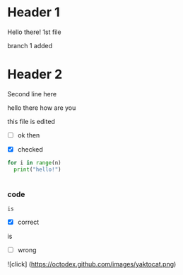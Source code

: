 # Header 1
Hello there! 1st file 

branch 1 added

# Header 2

Second line here

hello there how are you

this file is edited

- [ ] ok then

- [x] checked

```python
for i in range(n)
  print("hello!")
  
  ```
 ### code
 `is`
 - [x] correct
 
 is 
 - [ ] wrong
 
 ![click] (https://octodex.github.com/images/yaktocat.png)
 
